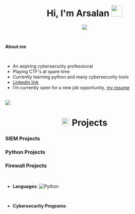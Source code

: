 <h1 align="center">
    <b>Hi, I'm Arsalan</b>
    <img src="https://media.giphy.com/media/hvRJCLFzcasrR4ia7z/giphy.gif" width="35">
</h1>

<p align="center">
    <a href="https://github.com/DenverCoder1/readme-typing-svg">
        <img src="https://steamuserimages-a.akamaihd.net/ugc/860610312554032555/487E65FCC15C60E817F901A747D323B25AB584A1/?imw=5000&imh=5000&ima=fit&impolicy=Letterbox&imcolor=%23000000&letterbox=false">
    </a>
</p>

<br>

<b>About me</b>

<br>

- An aspiring cybersecurity professional
- Playing CTF's at spare time
- Currently learning python and many cybersecurity tools
- [Linkedin link](https://www.linkedin.com/in/arsalan-husain/)
- I’m currently open for a new job opportunity, [my resume](https://read.cv/0xabdulkhalid)

<br>

<img src="https://user-images.githubusercontent.com/73097560/115834477-dbab4500-a447-11eb-908a-139a6edaec5c.gif">

<h1 align="center">
    <img src="https://media2.giphy.com/media/QssGEmpkyEOhBCb7e1/giphy.gif?cid=ecf05e47a0n3gi1bfqntqmob8g9aid1oyj2wr3ds3mg700bl&rid=giphy.gif" width="25">
    <b>Projects</b>
</h1>

<p align="center">

### SIEM Projects
<!-- Content for SIEM Projects -->

### Python Projects
<!-- Content for Python Projects -->

### Firewall Projects
<!-- Content for Firewall Projects -->

<br>

- **Languages**:
    ![Python](https://img.shields.io/badge/Python%20-%2314354C.svg?style=for-the-badge&logo=python&logoColor=white)

<br>   

- **Cybersecurity Programs**:

<!-- Content for Cybersecurity Programs -->

</p>
